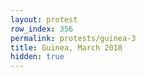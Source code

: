 ```yaml
---
layout: protest
row_index: 356
permalink: protests/guinea-3
title: Guinea, March 2018
hidden: true
---
```

